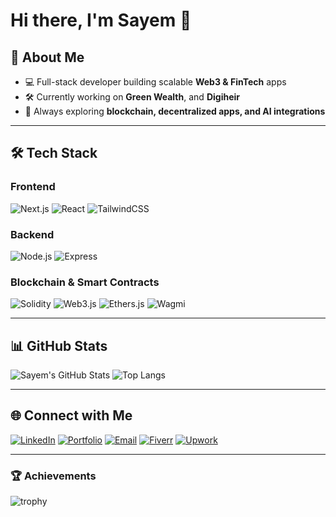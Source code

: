 # Hi there, I'm Sayem 👋

## 🚀 About Me
- 💻 Full-stack developer building scalable **Web3 & FinTech** apps  
- 🛠 Currently working on  **Green Wealth**, and **Digiheir**  
- 🌱 Always exploring **blockchain, decentralized apps, and AI integrations**

---

## 🛠 Tech Stack

### **Frontend**
![Next.js](https://img.shields.io/badge/Next.js-000000?style=for-the-badge&logo=next.js&logoColor=white)
![React](https://img.shields.io/badge/React-61DAFB?style=for-the-badge&logo=react&logoColor=black)
![TailwindCSS](https://img.shields.io/badge/TailwindCSS-06B6D4?style=for-the-badge&logo=tailwindcss&logoColor=white)

### **Backend**
![Node.js](https://img.shields.io/badge/Node.js-339933?style=for-the-badge&logo=node.js&logoColor=white)
![Express](https://img.shields.io/badge/Express-000000?style=for-the-badge&logo=express&logoColor=white)

### **Blockchain & Smart Contracts**
![Solidity](https://img.shields.io/badge/Solidity-363636?style=for-the-badge&logo=solidity&logoColor=white)
![Web3.js](https://img.shields.io/badge/Web3.js-F16822?style=for-the-badge&logo=web3.js&logoColor=white)
![Ethers.js](https://img.shields.io/badge/Ethers.js-3C3C3D?style=for-the-badge&logo=ethereum&logoColor=white)
![Wagmi](https://img.shields.io/badge/Wagmi-00BFFF?style=for-the-badge)

---

## 📊 GitHub Stats
![Sayem's GitHub Stats](https://github-readme-stats.vercel.app/api?username=Sayem98&show_icons=true&theme=tokyonight)
![Top Langs](https://github-readme-stats.vercel.app/api/top-langs/?username=Sayem98&layout=compact&theme=tokyonight)

---
## 🌐 Connect with Me
[![LinkedIn](https://img.shields.io/badge/LinkedIn-blue?style=for-the-badge&logo=linkedin&logoColor=white)]([https://linkedin.com/in/YOUR_PROFILE](https://www.linkedin.com/in/sayem-abedin/))
[![Portfolio](https://img.shields.io/badge/Portfolio-000?style=for-the-badge&logo=vercel&logoColor=white)](https://your-portfolio.com)
[![Email](https://img.shields.io/badge/Email-D14836?style=for-the-badge&logo=gmail&logoColor=white)](mailto:sayemabedin.bd@gmail.com)
[![Fiverr](https://img.shields.io/badge/Fiverr-1DBF73?style=for-the-badge&logo=fiverr&logoColor=white)](https://www.fiverr.com/sayem_abedin/)
[![Upwork](https://img.shields.io/badge/Upwork-6FDA44?style=for-the-badge&logo=upwork&logoColor=white)](https://www.upwork.com/freelancers/~01ed29c46ac701c056)


---

### 🏆 Achievements
![trophy](https://github-profile-trophy.vercel.app/?username=YOUR_USERNAME&theme=onedark)
